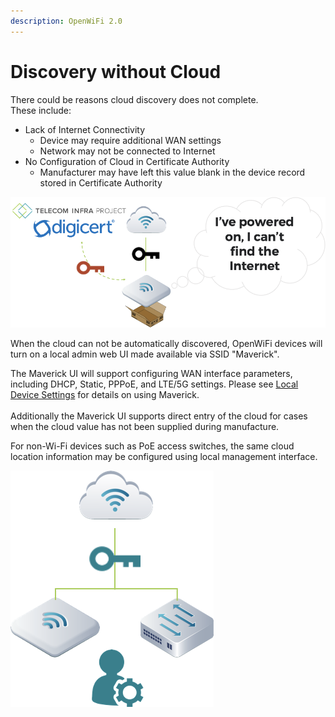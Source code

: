 ```yaml
---
description: OpenWiFi 2.0
---
```


# Discovery without Cloud

There could be reasons cloud discovery does not complete.   
These include:

* Lack of Internet Connectivity
  * Device may require additional WAN settings
  * Network may not be connected to Internet
* No Configuration of Cloud in Certificate Authority 
  * Manufacturer may have left this value blank in the device record stored in Certificate Authority

![Manual Cloud Entry](../../.gitbook/assets/image%20%2825%29.png)

When the cloud can not be automatically discovered, OpenWiFi devices will turn on a local admin web UI made available via SSID "Maverick". 

The Maverick UI will support configuring WAN interface parameters, including DHCP, Static, PPPoE, and LTE/5G settings.  Please see [Local Device Settings](../access-points/local-device-settings.md) for details on using Maverick.   
[  
](../access-points/local-device-settings.md)Additionally the Maverick UI supports direct entry of the cloud for cases when the cloud value has not been supplied during manufacture.

For non-Wi-Fi devices such as PoE access switches, the same cloud location information may be configured using local management interface. 

![Admin / User Entered WAN or Cloud](../../.gitbook/assets/image%20%2823%29.png)

